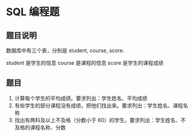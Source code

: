 # SQL 编程题

## 题目说明

数据库中有三个表，分别是 student, course, score.

student 是学生的信息
course 是课程的信息
score 是学生的课程成绩

## 题目

1. 计算每个学生的平均成绩。要求列出：学生姓名、平均成绩
2. 有些学生的部分课程没有成绩，把他们找出来。要求列出：学生姓名、课程名称
3. 找出有两科及以上不及格（分数小于 60）的学生。要求列出：学生姓名、不及格的课程名称、分数
